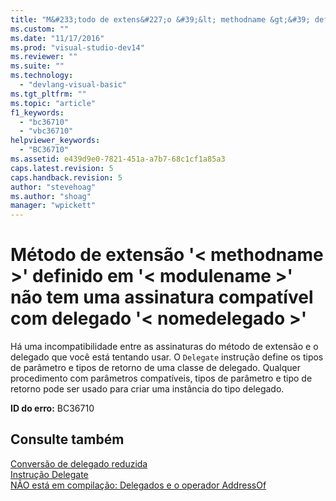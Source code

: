 ```yaml
---
title: "M&#233;todo de extens&#227;o &#39;&lt; methodname &gt;&#39; definido em &#39;&lt; modulename &gt;&#39; n&#227;o tem uma assinatura compat&#237;vel com delegado &#39;&lt; nomedelegado &gt;&#39; | Microsoft Docs"
ms.custom: ""
ms.date: "11/17/2016"
ms.prod: "visual-studio-dev14"
ms.reviewer: ""
ms.suite: ""
ms.technology: 
  - "devlang-visual-basic"
ms.tgt_pltfrm: ""
ms.topic: "article"
f1_keywords: 
  - "bc36710"
  - "vbc36710"
helpviewer_keywords: 
  - "BC36710"
ms.assetid: e439d9e0-7821-451a-a7b7-68c1cf1a85a3
caps.latest.revision: 5
caps.handback.revision: 5
author: "stevehoag"
ms.author: "shoag"
manager: "wpickett"
---
```

# M&#233;todo de extens&#227;o &#39;&lt; methodname &gt;&#39; definido em &#39;&lt; modulename &gt;&#39; n&#227;o tem uma assinatura compat&#237;vel com delegado &#39;&lt; nomedelegado &gt;&#39;
Há uma incompatibilidade entre as assinaturas do método de extensão e o delegado que você está tentando usar. O `Delegate` instrução define os tipos de parâmetro e tipos de retorno de uma classe de delegado. Qualquer procedimento com parâmetros compatíveis, tipos de parâmetro e tipo de retorno pode ser usado para criar uma instância do tipo delegado.  
  
 **ID do erro:** BC36710  
  
## Consulte também  
 [Conversão de delegado reduzida](../../visual-basic/programming-guide/language-features/delegates/relaxed-delegate-conversion.md)   
 [Instrução Delegate](../../visual-basic/language-reference/statements/delegate-statement.md)   
 [NÃO está em compilação: Delegados e o operador AddressOf](http://msdn.microsoft.com/pt-br/7b2ed932-8598-4355-b2f7-5cedb23ee86f)